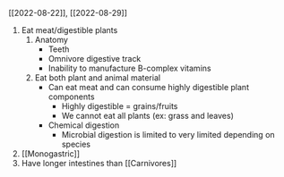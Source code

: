 [[2022-08-22]], [[2022-08-29]]

1. Eat meat/digestible plants
	1. Anatomy
		- Teeth 
		- Omnivore digestive track
		- Inability to manufacture B-complex vitamins 
	2. Eat both plant and animal material
		- Can eat meat and can consume highly digestible plant components
			- Highly digestible = grains/fruits
			- We cannot eat all plants (ex: grass and leaves)
		- Chemical digestion
			- Microbial digestion is limited to very limited depending on species
2. [[Monogastric]]
3. Have longer intestines than [[Carnivores]]